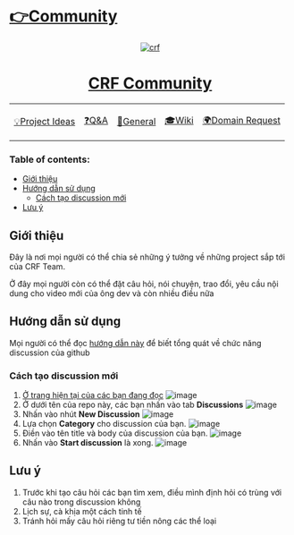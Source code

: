 # [👉Community](https://github.com/Coding-Reshape-Future/Community/discussions)

<div align="center">

[![crf](https://user-images.githubusercontent.com/90561566/159861898-0601c899-d82e-45e2-96bf-4473c20ab9df.jpg)](https://github.com/Coding-Reshape-Future/Community/discussions)
    
# [CRF Community](https://github.com/Coding-Reshape-Future/Community/discussions)

<table>
    <tr>
        <td>
        <a href="https://github.com/Coding-Reshape-Future/Community/discussions/categories/project-ideas"><p>💡Project Ideas</p></a>
        </td>
        <td>
        <a href="https://github.com/Coding-Reshape-Future/Community/discussions/categories/q-a"><p>❓Q&A</p></a>
        </td>
        <td>
        <a href="https://github.com/Coding-Reshape-Future/Community/discussions/categories/general"><p> 💬General</p></a>
        </td>
        <td>
        <a href="https://github.com/codingreshapefuture/Community/wiki"><p>🎓Wiki</p></a>
        </td>
        <td>
        <a href="https://github.com/codingreshapefuture/Community/blob/main/DOMAIN.md"><p>🌍Domain Request</p></a>
        </td>
    </tr>
</table>
</div>

### Table of contents:
- [Giới thiệu](#Giới-thiệu)
- [Hướng dẫn sử dụng](#Hướng-dẫn-sử-dụng)
    - [Cách tạo discussion mới](#Cách-tạo-discussion-mới)
- [Lưu ý](#Lưu-ý)

## Giới thiệu

Đây là nơi mọi người có thể chia sẻ những ý tưởng về những project sắp tới của CRF Team.

Ở đây mọi người còn có thể đặt câu hỏi, nói chuyện, trao đổi, yêu cầu nội dung cho video mới của ông dev và còn nhiều điều nữa

## Hướng dẫn sử dụng

Mọi người có thể đọc [hướng dẫn này](https://docs.github.com/en/discussions) để biết tổng quát về chức năng discussion của github

### Cách tạo discussion mới

1. [Ở trang hiện tại của các bạn đang đọc](https://github.com/Coding-Reshape-Future/Community)
![image](https://user-images.githubusercontent.com/90561566/165543614-08f1fc1a-a8d5-42d1-82ff-5c2db073deb3.png)
2. Ở dưới tên của repo này, các bạn nhấn vào tab **Discussions**
![image](https://user-images.githubusercontent.com/40050527/121480080-e2d8e300-c9f4-11eb-815d-2fd0dd93e237.png)
3. Nhấn vào nhút **New Discussion**
![image](https://user-images.githubusercontent.com/40050527/121480283-17e53580-c9f5-11eb-800b-f2added5b053.png)
4. Lựa chọn **Category** cho discussion của bạn.
![image](https://user-images.githubusercontent.com/40050527/121480464-4e22b500-c9f5-11eb-8061-78e66ebac4a0.png)
5. Điền vào tên title và body của discussion của bạn.
![image](https://user-images.githubusercontent.com/40050527/121480607-73172800-c9f5-11eb-9d36-cacdd6202a24.png)
6. Nhấn vào **Start discussion** là xong.
![image](https://user-images.githubusercontent.com/40050527/121480726-917d2380-c9f5-11eb-9f16-26c638417e28.png)


## Lưu ý

1. Trước khi tạo câu hỏi các bạn tìm xem, điều mình định hỏi có trùng với câu nào trong discussion không
2. Lịch sự, cà khịa một cách tinh tế
3. Tránh hỏi mấy câu hỏi riêng tư tiền nông các thể loại
